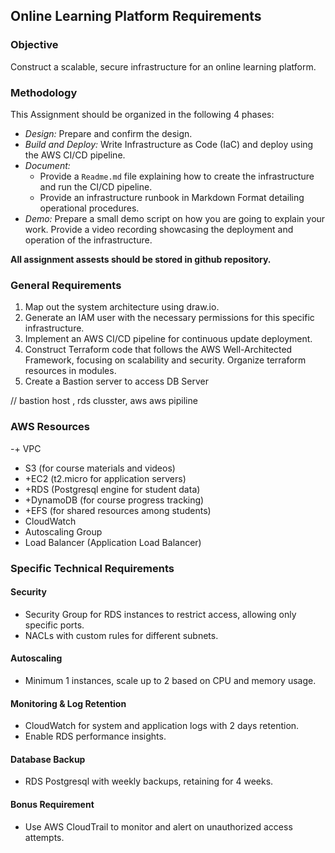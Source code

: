 ## Online Learning Platform Requirements

### Objective
Construct a scalable, secure infrastructure for an online learning platform.

### Methodology
This Assignment should be organized in the following 4 phases:
- *Design:* Prepare and confirm the design.
- *Build and Deploy:* Write Infrastructure as Code (IaC) and deploy using the AWS CI/CD pipeline.
- *Document:*
  - Provide a `Readme.md` file explaining how to create the infrastructure and run the CI/CD pipeline.
  - Provide an infrastructure runbook in Markdown Format detailing operational procedures.
- *Demo:* Prepare a small demo script on how you are going to explain your work. 
  Provide a video recording showcasing the deployment and operation of the infrastructure.

**All assignment assests should be stored in github repository.**

### General Requirements
1. Map out the system architecture using draw.io.
2. Generate an IAM user with the necessary permissions for this specific infrastructure.
3. Implement an AWS CI/CD pipeline for continuous update deployment.
4. Construct Terraform code that follows the AWS Well-Architected Framework, focusing on scalability and security. Organize terraform resources in modules. 
5. Create a Bastion server to access DB Server


// bastion host , rds clusster, aws aws pipiline
### AWS Resources
-+ VPC
- S3 (for course materials and videos)
- +EC2 (t2.micro for application servers)
- +RDS (Postgresql engine for student data)
- +DynamoDB (for course progress tracking)
- +EFS (for shared resources among students)
- CloudWatch
- Autoscaling Group
- Load Balancer (Application Load Balancer)

### Specific Technical Requirements

#### Security
- Security Group for RDS instances to restrict access, allowing only specific ports.
- NACLs with custom rules for different subnets.

#### Autoscaling
- Minimum 1 instances, scale up to 2  based on CPU and memory usage.

#### Monitoring & Log Retention
- CloudWatch for system and application logs with 2 days retention.
- Enable RDS performance insights.

#### Database Backup
- RDS Postgresql with weekly backups, retaining for 4 weeks.

#### Bonus Requirement
- Use AWS CloudTrail to monitor and alert on unauthorized access attempts.
